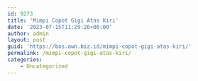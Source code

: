 ```yaml
---
id: 9273
title: 'Mimpi Copot Gigi Atas Kiri'
date: '2023-07-15T11:29:26+00:00'
author: admin
layout: post
guid: 'https://bos.awn.biz.id/mimpi-copot-gigi-atas-kiri/'
permalink: /mimpi-copot-gigi-atas-kiri/
categories:
    - Uncategorized
---
```


